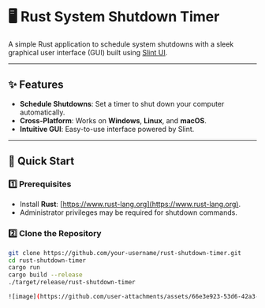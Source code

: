 # 🖥️ Rust System Shutdown Timer

A simple Rust application to schedule system shutdowns with a sleek graphical user interface (GUI) built using [Slint UI](https://slint.dev).

---

## ✨ Features
- **Schedule Shutdowns**: Set a timer to shut down your computer automatically.
- **Cross-Platform**: Works on **Windows**, **Linux**, and **macOS**.
- **Intuitive GUI**: Easy-to-use interface powered by Slint.

---

## 🚀 Quick Start

### 1️⃣ Prerequisites
- Install **Rust**: [https://www.rust-lang.org](https://www.rust-lang.org).
- Administrator privileges may be required for shutdown commands.

### 2️⃣ Clone the Repository
```bash
git clone https://github.com/your-username/rust-shutdown-timer.git
cd rust-shutdown-timer
cargo run
cargo build --release
./target/release/rust-shutdown-timer

![image](https://github.com/user-attachments/assets/66e3e923-53d6-42a3-9f9e-fa75809af4ae)
